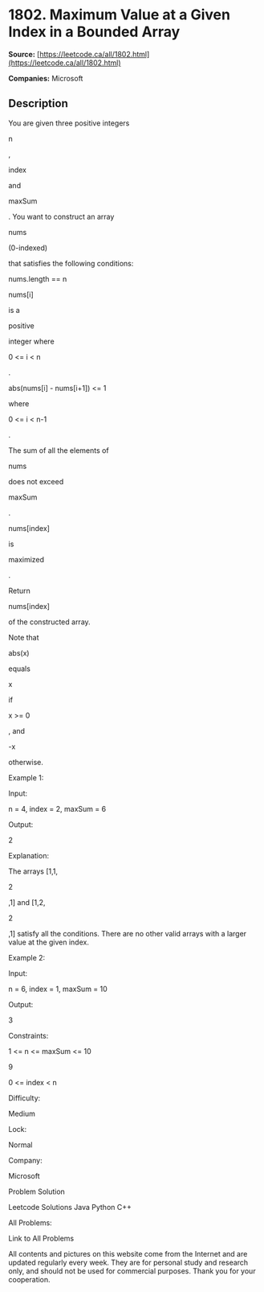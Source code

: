 # 1802. Maximum Value at a Given Index in a Bounded Array

**Source:** [https://leetcode.ca/all/1802.html](https://leetcode.ca/all/1802.html)

**Companies:** Microsoft

## Description

You are given three positive integers

n

,

index

and

maxSum

. You want to construct an array

nums

(0-indexed)

that satisfies the following conditions:

nums.length == n

nums[i]

is a

positive

integer where

0 <= i < n

.

abs(nums[i] - nums[i+1]) <= 1

where

0 <= i < n-1

.

The sum of all the elements of

nums

does not exceed

maxSum

.

nums[index]

is

maximized

.

Return

nums[index]

of the constructed array.

Note that

abs(x)

equals

x

if

x >= 0

, and

-x

otherwise.

Example 1:

Input:

n = 4, index = 2,  maxSum = 6

Output:

2

Explanation:

The arrays [1,1,

2

,1] and [1,2,

2

,1] satisfy all the conditions. There are no other valid arrays with a larger value at the given index.

Example 2:

Input:

n = 6, index = 1,  maxSum = 10

Output:

3

Constraints:

1 <= n <= maxSum <= 10

9

0 <= index < n

Difficulty:

Medium

Lock:

Normal

Company:

Microsoft

Problem Solution

Leetcode Solutions Java Python C++

All Problems:

Link to All Problems

All contents and pictures on this website come from the Internet and are updated regularly every week. They are for personal study and research only, and should not be used for commercial purposes. Thank you for your cooperation.

